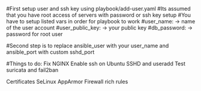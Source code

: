 #First setup user and ssh key using playbook/add-user.yaml
#Its assumed that you have root access of servers with password or ssh key setup
#You have to setup listed vars in order for playbook to work
#user_name:		-> name of the user account
#user_public_key: 	-> your public key
#db_password:		-> password for root user

#Second step is to replace ansible_user with your user_name and ansible_port with custom sshd_port





#Things to do:
Fix NGINX
Enable ssh on Ubuntu
SSHD and useradd
Test suricata and fail2ban

Certificates
SeLinux
AppArmor
Firewall rich rules
